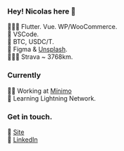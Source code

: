 ### Hey! Nicolas here 👋 

👨🏽‍💻 Flutter. Vue. WP/WooCommerce.<br>
🧰 VSCode.<br>
🦄 BTC, USDC/T.<br>
🎨 Figma & [Unsplash](https://unsplash.com/es/@minimo_io).<br>
🚴🏼‍♂️ Strava ~ 3768km.<br>

### Currently
👨‍💻 Working at [Mínimo](https://minimo.io)<br>
📖 Learning Lightning Network.

### Get in touch.
🚀 [Site](https://minimo.io)<br>
💼 [LinkedIn](https://www.linkedin.com/in/nicolas-erramuspe/)<br>
